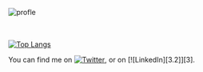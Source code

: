 ![profle](https://user-images.githubusercontent.com/68390087/91794770-dfa10300-ebe9-11ea-8ab1-1adcf06482ef.jpg)

<br></br>
[![Top Langs](https://github-readme-stats.vercel.app/api/top-langs/?username=bubblezdb)](https://github.com/bubblezdb/github-readme-stats)

<!-- Actual text -->

You can find me on [![Twitter][1.2]][1], or on [![LinkedIn][3.2]][3].

<!-- Icons -->

[1.2]: http://i.imgur.com/wWzX9uB.png (twitter icon without padding)
[2.2]: https://raw.githubusercontent.com/MartinHeinz/MartinHeinz/master/linkedin-3-16.png (LinkedIn icon without padding)

<!-- Links to your social media accounts -->

[1]: https://twitter.com/Martin_Heinz_
[2]: https://www.linkedin.com/in/heinz-martin/

